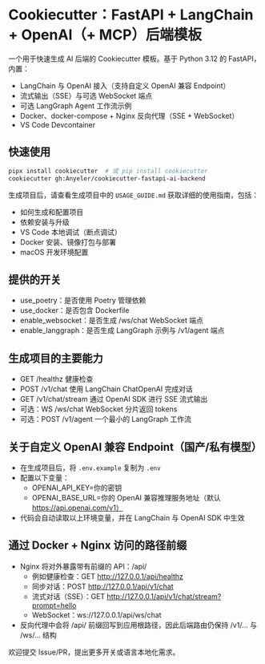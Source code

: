 # Cookiecutter：FastAPI + LangChain + OpenAI（+ MCP）后端模板

一个用于快速生成 AI 后端的 Cookiecutter 模板。基于 Python 3.12 的 FastAPI，内置：
- LangChain 与 OpenAI 接入（支持自定义 OpenAI 兼容 Endpoint）
- 流式输出（SSE）与可选 WebSocket 端点
- 可选 LangGraph Agent 工作流示例
- Docker、docker-compose + Nginx 反向代理（SSE + WebSocket）
- VS Code Devcontainer

## 快速使用

```bash
pipx install cookiecutter  # 或 pip install cookiecutter
cookiecutter gh:Anyeler/cookiecutter-fastapi-ai-backend
```

生成项目后，请查看生成项目中的 `USAGE_GUIDE.md` 获取详细的使用指南，包括：
- 如何生成和配置项目
- 依赖安装与升级
- VS Code 本地调试（断点调试）
- Docker 安装、镜像打包与部署
- macOS 开发环境配置

## 提供的开关
- use_poetry：是否使用 Poetry 管理依赖
- use_docker：是否包含 Dockerfile
- enable_websocket：是否生成 /ws/chat WebSocket 端点
- enable_langgraph：是否生成 LangGraph 示例与 /v1/agent 端点

## 生成项目的主要能力
- GET /healthz 健康检查
- POST /v1/chat 使用 LangChain ChatOpenAI 完成对话
- GET /v1/chat/stream 通过 OpenAI SDK 进行 SSE 流式输出
- 可选：WS /ws/chat WebSocket 分片返回 tokens
- 可选：POST /v1/agent 一个最小的 LangGraph 工作流

## 关于自定义 OpenAI 兼容 Endpoint（国产/私有模型）
- 在生成项目后，将 `.env.example` 复制为 `.env`
- 配置以下变量：
  - OPENAI_API_KEY=你的密钥
  - OPENAI_BASE_URL=你的 OpenAI 兼容推理服务地址（默认 https://api.openai.com/v1）
- 代码会自动读取以上环境变量，并在 LangChain 与 OpenAI SDK 中生效

## 通过 Docker + Nginx 访问的路径前缀
- Nginx 将对外暴露带有前缀的 API：/api/
  - 例如健康检查：GET http://127.0.0.1/api/healthz
  - 同步对话：POST http://127.0.0.1/api/v1/chat
  - 流式对话（SSE）：GET http://127.0.0.1/api/v1/chat/stream?prompt=hello
  - WebSocket：ws://127.0.0.1/api/ws/chat
- 反向代理中会将 /api/ 前缀回写到应用根路径，因此后端路由仍保持 /v1/... 与 /ws/... 结构

欢迎提交 Issue/PR，提出更多开关或语言本地化需求。

